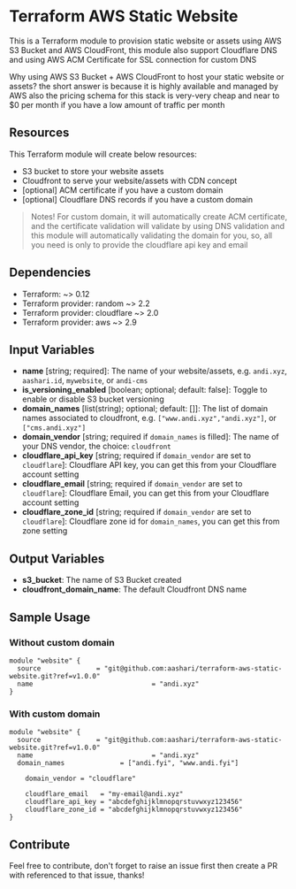 # Terraform AWS Static Website

This is a Terraform module to provision static website or assets using AWS S3 Bucket and AWS CloudFront, this module also support Cloudflare DNS and using AWS ACM Certificate for SSL connection for custom DNS

Why using AWS S3 Bucket + AWS CloudFront to host your static website or assets? the short answer is because it is highly available and managed by AWS also the pricing schema for this stack is very-very cheap and near to $0 per month if you have a low amount of traffic per month

## Resources 

This Terraform module will create below resources:

* S3 bucket to store your website assets 
* Cloudfront to serve your website/assets with CDN concept
* [optional] ACM certificate if you have a custom domain
* [optional] Cloudflare DNS records if you have a custom domain

> Notes!
> For custom domain, it will automatically create ACM certificate, and the certificate validation will validate by using DNS validation and this module will automatically validating the domain for you, so, all you need is only to provide the cloudflare api key and email

## Dependencies

* Terraform: ~> 0.12
* Terraform provider: random ~> 2.2
* Terraform provider: cloudflare ~> 2.0
* Terraform provider: aws ~> 2.9

## Input Variables

* **name** [string; required]: 
  The name of your website/assets, e.g. `andi.xyz`, `aashari.id`, `mywebsite`, or  `andi-cms` 
* **is_versioning_enabled** [boolean; optional; default: false]: 
  Toggle to enable or disable S3 bucket versioning
* **domain_names** [list(string); optional; default: []]: 
  The list of domain names associated to cloudfront, e.g. `["www.andi.xyz","andi.xyz"]`, or `["cms.andi.xyz"]`
* **domain_vendor** [string; required if `domain_names` is filled]: 
  The name of your DNS vendor, the choice: `cloudfront`
* **cloudflare_api_key** [string; required if `domain_vendor` are set to `cloudflare`]:
  Cloudflare API key, you can get this from your Cloudflare account setting
* **cloudflare_email** [string; required if `domain_vendor` are set to `cloudflare`]:
  Cloudflare Email, you can get this from your Cloudflare account setting
* **cloudflare_zone_id** [string; required if `domain_vendor` are set to `cloudflare`]:
  Cloudflare zone id for `domain_names`, you can get this from zone setting

## Output Variables

* **s3_bucket**: The name of S3 Bucket created
* **cloudfront_domain_name**: The default Cloudfront DNS name

## Sample Usage

### Without custom domain

```
module "website" {
  source              = "git@github.com:aashari/terraform-aws-static-website.git?ref=v1.0.0"
  name								= "andi.xyz"
}
```

### With custom domain

```
module "website" {
  source              = "git@github.com:aashari/terraform-aws-static-website.git?ref=v1.0.0"
  name								= "andi.xyz"
  domain_names 				= ["andi.fyi", "www.andi.fyi"]

	domain_vendor = "cloudflare"

	cloudflare_email   = "my-email@andi.xyz"
	cloudflare_api_key = "abcdefghijklmnopqrstuvwxyz123456"
	cloudflare_zone_id = "abcdefghijklmnopqrstuvwxyz123456"
}
```

## Contribute

Feel free to contribute, don't forget to raise an issue first then create a PR with referenced to that issue, thanks!
